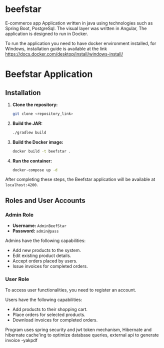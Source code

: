 # beefstar
E-commerce app 
Application written in java using technologies such as Spring Boot, PostgreSql. The visual layer was written in Angular, The application is designed to run in Docker. 

To run the application you need to have docker environment installed, for Windows, installation guide is available at the link https://docs.docker.com/desktop/install/windows-install/ 

# Beefstar Application

## Installation

1. **Clone the repository:**
    ```bash
    git clone <repository_link>
    ```

2. **Build the JAR:**
    ```bash
    ./gradlew build
    ```

3. **Build the Docker image:**
    ```bash
    docker build -t beefstar .
    ```

4. **Run the container:**
    ```bash
    docker-compose up -d
    ```

After completing these steps, the Beefstar application will be available at `localhost:4200`.


## Roles and User Accounts

### Admin Role

- **Username:** `AdminBeefStar`
- **Password:** `admin@pass`

Admins have the following capabilities:

- Add new products to the system.
- Edit existing product details.
- Accept orders placed by users.
- Issue invoices for completed orders.

### User Role

To access user functionalities, you need to register an account.

Users have the following capabilities:

- Add products to their shopping cart.
- Place orders for selected products.
- Download invoices for completed orders.

Program uses spring security and jwt token mechanism, Hibernate and hibernate cache'ing to optimize database queries, external api to generate invoice -yakpdf
